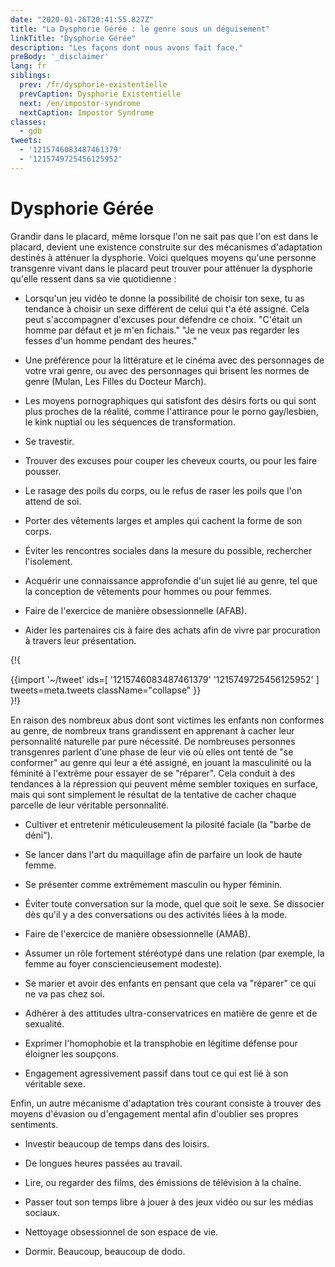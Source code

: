 ```yaml
---
date: "2020-01-26T20:41:55.827Z"
title: "La Dysphorie Gérée : le genre sous un déguisement"
linkTitle: "Dysphorie Gérée"
description: "Les façons dont nous avons fait face."
preBody: '_disclaimer'
lang: fr
siblings:
  prev: /fr/dysphorie-existentielle
  prevCaption: Dysphorie Existentielle
  next: /en/impostor-syndrome
  nextCaption: Impostor Syndrome
classes:
  - gdb
tweets:
  - '1215746083487461379'
  - '1215749725456125952'
---
```


# Dysphorie Gérée

Grandir dans le placard, même lorsque l'on ne sait pas que l'on est dans le placard, devient une existence construite sur des mécanismes d'adaptation destinés à atténuer la dysphorie. Voici quelques moyens qu'une personne transgenre vivant dans le placard peut trouver pour atténuer la dysphorie qu'elle ressent dans sa vie quotidienne :

- Lorsqu'un jeu vidéo te donne la possibilité de choisir ton sexe, tu as tendance à choisir un sexe différent de celui qui t'a été assigné. Cela peut s'accompagner d'excuses pour défendre ce choix. "C'était un homme par défaut et je m'en fichais." "Je ne veux pas regarder les fesses d'un homme pendant des heures."

- Une préférence pour la littérature et le cinéma avec des personnages de votre vrai genre, ou avec des personnages qui brisent les normes de genre (Mulan, Les Filles du Docteur March).

- Les moyens pornographiques qui satisfont des désirs forts ou qui sont plus proches de la réalité, comme l'attirance pour le porno gay/lesbien, le kink nuptial ou les séquences de transformation.

- Se travestir.

- Trouver des excuses pour couper les cheveux courts, ou pour les faire pousser.

- Le rasage des poils du corps, ou le refus de raser les poils que l'on attend de soi.

- Porter des vêtements larges et amples qui cachent la forme de son corps.

- Éviter les rencontres sociales dans la mesure du possible, rechercher l'isolement.

- Acquérir une connaissance approfondie d'un sujet lié au genre, tel que la conception de vêtements pour hommes ou pour femmes.

- Faire de l'exercice de manière obsessionnelle (AFAB).

- Aider les partenaires cis à faire des achats afin de vivre par procuration à travers leur présentation.

{!{ <div class="gutter">{{import '~/tweet' ids=[
  '1215746083487461379'
  '1215749725456125952'
] tweets=meta.tweets className="collapse" }}</div> }!}

En raison des nombreux abus dont sont victimes les enfants non conformes au genre, de nombreux trans grandissent en apprenant à cacher leur personnalité naturelle par pure nécessité. De nombreuses personnes transgenres parlent d'une phase de leur vie où elles ont tenté de "se conformer" au genre qui leur a été assigné, en jouant la masculinité ou la féminité à l'extrême pour essayer de se "réparer". Cela conduit à des tendances à la répression qui peuvent même sembler toxiques en surface, mais qui sont simplement le résultat de la tentative de cacher chaque parcelle de leur véritable personnalité.

- Cultiver et entretenir méticuleusement la pilosité faciale (la "barbe de déni").

- Se lancer dans l'art du maquillage afin de parfaire un look de haute femme.

- Se présenter comme extrêmement masculin ou hyper féminin.

- Éviter toute conversation sur la mode, quel que soit le sexe. Se dissocier dès qu'il y a des conversations ou des activités liées à la mode.

- Faire de l'exercice de manière obsessionnelle (AMAB).

- Assumer un rôle fortement stéréotypé dans une relation (par exemple, la femme au foyer consciencieusement modeste).

- Se marier et avoir des enfants en pensant que cela va "réparer" ce qui ne va pas chez soi.

- Adhérer à des attitudes ultra-conservatrices en matière de genre et de sexualité.

- Exprimer l'homophobie et la transphobie en légitime défense pour éloigner les soupçons.

- Engagement agressivement passif dans tout ce qui est lié à son véritable sexe.


Enfin, un autre mécanisme d'adaptation très courant consiste à trouver des moyens d'évasion ou d'engagement mental afin d'oublier ses propres sentiments.

- Investir beaucoup de temps dans des loisirs.

- De longues heures passées au travail.

- Lire, ou regarder des films, des émissions de télévision à la chaîne.

- Passer tout son temps libre à jouer à des jeux vidéo ou sur les médias sociaux.

- Nettoyage obsessionnel de son espace de vie.

- Dormir. Beaucoup, beaucoup de dodo.
